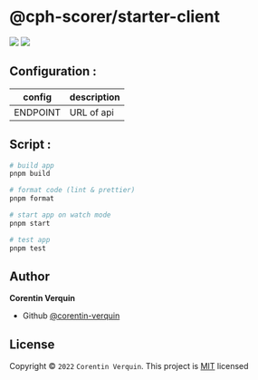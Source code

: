 # @cph-scorer/starter-client

![](https://img.shields.io/badge/SVELTE-FF3E00?style=for-the-badge&logo=svelte&logoColor=white)
![](https://img.shields.io/badge/BOOTSTRAP-7952B3?style=for-the-badge&logo=bootstrap&logoColor=white)

## Configuration :

| config   | description |
| -------- | ----------- |
| ENDPOINT | URL of api  |

## Script :

```bash
# build app
pnpm build

# format code (lint & prettier)
pnpm format

# start app on watch mode
pnpm start

# test app
pnpm test
```

## Author

**Corentin Verquin**

- Github [@corentin-verquin](https://github.com/corentin-verquin)

## License

Copyright © `2022` `Corentin Verquin`.
This project is [MIT](https://opensource.org/licenses/MIT) licensed
